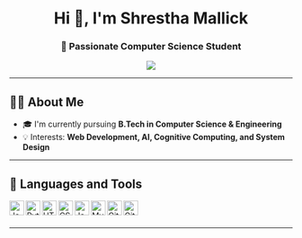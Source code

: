 <h1 align="center">Hi 👋, I'm Shrestha Mallick</h1>
<h3 align="center">🚀 Passionate Computer Science Student </h3>

<p align="center">
  <img src="https://www.google.com/url?sa=i&url=https%3A%2F%2Fstock.adobe.com%2Fimages%2Fhand-written-vector-hello-text-cute-simple-hello-lettering-typography-hand-lettering-calligraphy-greeting-sign-vector-lettering-design-word-art%2F262556959&psig=AOvVaw1oOucNgz55i3gn5Iju39qm&ust=1751376135533000&source=images&cd=vfe&opi=89978449&ved=0CBQQjRxqFwoTCNDIqNaemY4DFQAAAAAdAAAAABAE" />
</p>

---

## 👨‍🎓 About Me

- 🎓 I'm currently pursuing **B.Tech in Computer Science & Engineering**
- 💡 Interests: **Web Development, AI, Cognitive Computing, and System Design**


---

## 🚀 Languages and Tools

<img align="left" alt="Java" width="26px" src="https://cdn.jsdelivr.net/gh/devicons/devicon/icons/java/java-original.svg" />
<img align="left" alt="Python" width="26px" src="https://cdn.jsdelivr.net/gh/devicons/devicon/icons/python/python-original.svg" />
<img align="left" alt="HTML" width="26px" src="https://cdn.jsdelivr.net/gh/devicons/devicon/icons/html5/html5-original.svg" />
<img align="left" alt="CSS" width="26px" src="https://cdn.jsdelivr.net/gh/devicons/devicon/icons/css3/css3-original.svg" />
<img align="left" alt="JavaScript" width="26px" src="https://cdn.jsdelivr.net/gh/devicons/devicon/icons/javascript/javascript-original.svg" />
<img align="left" alt="MySQL" width="26px" src="https://cdn.jsdelivr.net/gh/devicons/devicon/icons/mysql/mysql-original.svg" />
<img align="left" alt="Git" width="26px" src="https://cdn.jsdelivr.net/gh/devicons/devicon/icons/git/git-original.svg" />
<img align="left" alt="GitHub" width="26px" src="https://cdn.jsdelivr.net/gh/devicons/devicon/icons/github/github-original.svg" />
<br><br>

---






